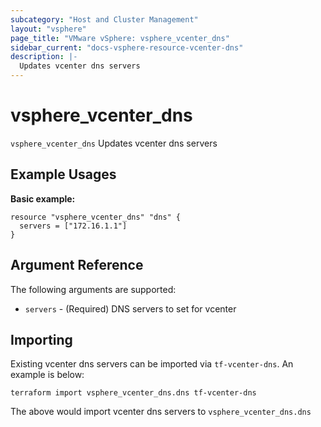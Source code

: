 ```yaml
---
subcategory: "Host and Cluster Management"
layout: "vsphere"
page_title: "VMware vSphere: vsphere_vcenter_dns"
sidebar_current: "docs-vsphere-resource-vcenter-dns"
description: |-
  Updates vcenter dns servers
---
```


# vsphere_vcenter_dns

`vsphere_vcenter_dns` Updates vcenter dns servers

## Example Usages

**Basic example:**

```hcl
resource "vsphere_vcenter_dns" "dns" {
  servers = ["172.16.1.1"]
}
```

## Argument Reference

The following arguments are supported:

* `servers` - (Required) DNS servers to set for vcenter

## Importing

Existing vcenter dns servers can be imported via `tf-vcenter-dns`.  An example is below:

```
terraform import vsphere_vcenter_dns.dns tf-vcenter-dns
```

The above would import vcenter dns servers to `vsphere_vcenter_dns.dns`
